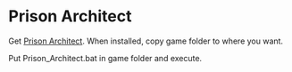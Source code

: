 # Prison Architect
Get [Prison Architect](https://www.gog.com/game/prison_architect). When installed, copy game folder to where you want.

Put Prison_Architect.bat in game folder and execute.
